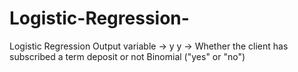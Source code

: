 # Logistic-Regression-
Logistic Regression 
Output variable -> y
y -> Whether the client has subscribed a term deposit or not 
Binomial ("yes" or "no")
